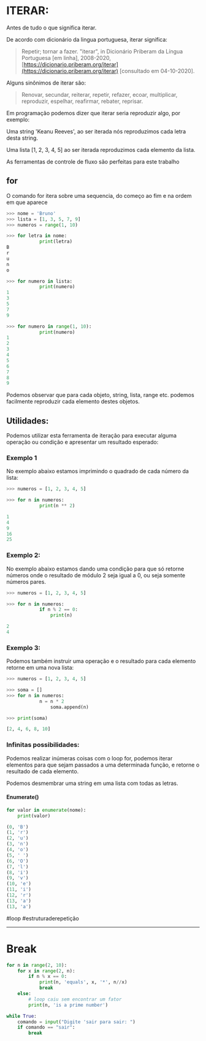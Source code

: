 # ITERAR:

Antes de tudo o que significa iterar.

De acordo com dicionário da lingua portuguesa, iterar significa:

>Repetir; tornar a fazer. "iterar", in Dicionário Priberam da Língua Portuguesa [em linha], 2008-2020, [](https://dicionario.priberam.org/iterar)[https://dicionario.priberam.org/iterar](https://dicionario.priberam.org/iterar) [consultado em 04-10-2020].

Alguns sinônimos de iterar são:

> Renovar, secundar, reiterar, repetir, refazer, ecoar, multiplicar, reproduzir, espelhar, reafirmar, rebater, reprisar.

Em programação podemos dizer que iterar seria reproduzir algo, por exemplo:

Uma string 'Keanu Reeves', ao ser iterada nós reproduzimos cada letra desta string.

Uma lista [1, 2, 3, 4, 5] ao ser iterada reproduzimos cada elemento da lista.

As ferramentas de controle de fluxo são perfeitas para este trabalho

## for

O comando for itera sobre uma sequencia, do começo ao fim e na ordem em que aparece

```python
>>> nome = 'Bruno'
>>> lista = [1, 3, 5, 7, 9]
>>> numeros = range(1, 10)

>>> for letra in nome:
		    print(letra)
B
r
u
n
o

>>> for numero in lista:
		    print(numero)
1
3
5
7
9

>>> for numero in range(1, 10):
		    print(numero)
1
2
3
4
5
6
7
8
9

```

Podemos observar que para cada objeto, string, lista, range etc. podemos facilmente reproduzir cada elemento destes objetos.

## Utilidades:

Podemos utilizar esta ferramenta de iteração para executar alguma operação ou condição e apresentar um resultado esperado:

### Exemplo 1

No exemplo abaixo estamos imprimindo o quadrado de cada número da lista:

```python
>>> numeros = [1, 2, 3, 4, 5]

>>> for n in numeros:
		    print(n ** 2)

1
4
9
16
25

```

### Exemplo 2:

No exemplo abaixo estamos dando uma condição para que só retorne números onde o resultado de módulo 2 seja igual a 0, ou seja somente números pares.

```python
>>> numeros = [1, 2, 3, 4, 5]

>>> for n in numeros:
		    if n % 2 == 0:
		        print(n)

2
4
```

### Exemplo 3:

Podemos também instruir uma operação e o resultado para cada elemento retorne em uma nova lista:

```python
>>> numeros = [1, 2, 3, 4, 5]

>>> soma = []
>>> for n in numeros:
		    n = n * 2
				soma.append(n)

>>> print(soma)

[2, 4, 6, 8, 10]
```

### Infinitas possibilidades:

Podemos realizar inúmeras coisas com o loop for, podemos iterar elementos para que sejam passados a uma determinada função, e retorne o resultado de cada elemento.

Podemos desmembrar uma string em uma lista com todas as letras.

#### Enumerate()

```python
for valor in enumerate(nome):
    print(valor)

(0, 'B')
(1, 'r')
(2, 'u')
(3, 'n')
(4, 'o')
(5, ' ')
(6, 'O')
(7, 'l')
(8, 'i')
(9, 'v')
(10, 'e')
(11, 'i')
(12, 'r')
(13, 'a')
(13, 'a')
```

#loop #estruturaderepetição

---

# Break
```python
for n in range(2, 10):
    for x in range(2, n):
        if n % x == 0:
            print(n, 'equals', x, '*', n//x)
            break
    else:
        # loop caiu sem encontrar um fator
        print(n, 'is a prime number')
```

```python
while True:
    comando = input("Digite 'sair para sair: ")
    if comando == "sair":
        break
```

